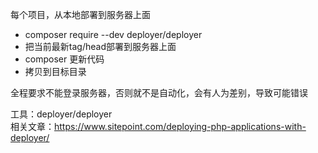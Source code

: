 每个项目，从本地部署到服务器上面

+ composer require --dev deployer/deployer
+ 把当前最新tag/head部署到服务器上面
+ composer 更新代码
+ 拷贝到目标目录

全程要求不能登录服务器，否则就不是自动化，会有人为差别，导致可能错误

工具：deployer/deployer<br>
相关文章：https://www.sitepoint.com/deploying-php-applications-with-deployer/